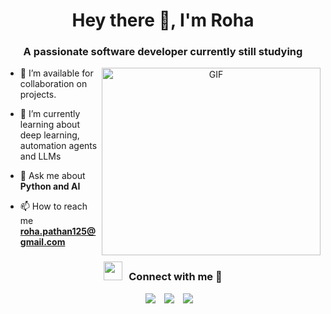 <h1 align="center">Hey there 👋, I'm Roha</h1>
<h3 align="center">A passionate software developer currently still studying</h3>

<div></div>
<!-- <p align="left"> <img src="https://komarev.com/ghpvc/?username=row-huh&label=Profile%20views&color=0e75b6&style=flat" alt="row-huh" /> </p> -->

<a target="_blank" align="center">
  <img align="right" top="500" height="300" width="350" alt="GIF" src="https://media.giphy.com/media/CuuSHzuc0O166MRfjt/giphy.gif">
</a>

<!-- - 🔭 I’m currently working in <a href="https://phoenix.tech/griffyn/" target="blank">Griffyn Robotech Private Limited</a> -->

- 🤝 I’m available for collaboration on projects.

<!-- - 🌱 I’m currently learning Swift && SwiftUI <a href="https://github.com/100rabhcsmc/100DaysOfSwift" target="blank">100DaysOfSwift</a -->
 
- 🌱 I’m currently learning about deep learning, automation agents and LLMs

- 💬 Ask me about **Python and AI**

- 📫 How to reach me **roha.pathan125@gmail.com**

<!-- - 📄 Know about my experiences <a href="https://github.com/100rabhcsmc/Me.io/blob/master/01SaurabhChavanReactNativeResume.pdf" target="blank">Resume</a>
<br/> -->
<h3 align="center" > <img src="https://media.giphy.com/media/iY8CRBdQXODJSCERIr/giphy.gif" width="30" height="30" style="margin-right: 10px;">Connect with me 🤝 </h3>

<p align="center">

 <div align="center"  class="icons-social" style="margin-left: 10px;">
        <a style="margin-left: 10px;"  target="_blank" href="https://www.linkedin.com/in/roha-pathan-687960272">
			<img src="https://img.icons8.com/doodle/40/000000/linkedin--v2.png"></a>
        <a style="margin-left: 10px;" target="_blank" href="https://github.com/row-huh">
			<img src="https://img.icons8.com/doodle/40/000000/github--v1.png"></a>
	<a style="margin-left: 10px;" target="_blank" href="https://twitter.com/rokage_125">
			<img src="https://img.icons8.com/doodle/40/000000/twitter--v1.png"></a> 
	
 </div>

</p>
